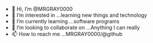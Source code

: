 - 👋 Hi, I’m @MRGRAY0000
- 👀 I’m interested in ...learning new things and technology 
- 🌱 I’m currently learning ...software programs 
- 💞️ I’m looking to collaborate on ...Anything I can really 
- 📫 How to reach me ...MRGRAY0000/@github


<!---
MRGRAY0000/MRGRAY0000 is a ✨ special ✨ repository because its `README.md` (this file) appears on your GitHub profile.
You can click the Preview link to take a look at your changes.
--->
